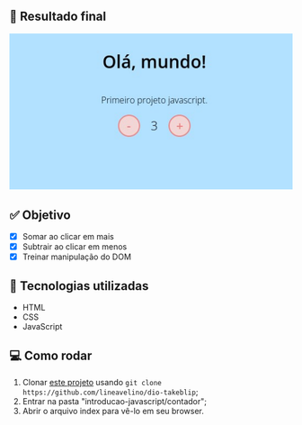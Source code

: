 ## 🤖 Resultado final
<img src="../contador/assets/img/Screenshot_1.jpg" alt="print resultado final">

## ✅ Objetivo

- [x] Somar ao clicar em mais
- [x] Subtrair ao clicar em menos
- [x] Treinar manipulação do DOM

## 🚀 Tecnologias utilizadas
- HTML
- CSS
- JavaScript

## 💻 Como rodar

1. Clonar [este projeto](https://github.com/lineavelino/dio-takeblip) usando `git clone https://github.com/lineavelino/dio-takeblip`;
2. Entrar na pasta "introducao-javascript/contador";
3. Abrir o arquivo index para vê-lo em seu browser.